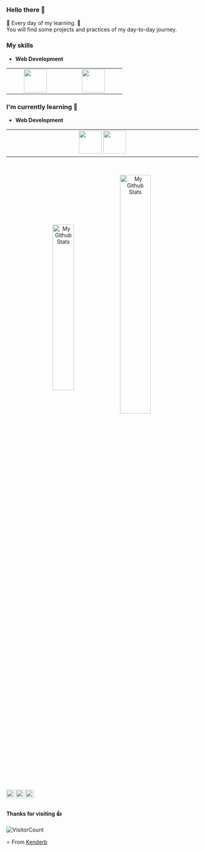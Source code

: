 ### Hello there 👋
:calendar: Every day of my learning. :calendar: <br>
You will find some projects and practices of my day-to-day journey.

### My skills
- **Web Development**
<table  align="center">
 <tbody width="33%" align="center">
   <tr align="center">
  <td align="center" width="25%">
   <img height=60px src="https://www.vectorlogo.zone/logos/reactjs/reactjs-ar21.svg"> 
  </td>
 </td>

   <td align="center" width="25%">
         <img height=60px src="https://upload.wikimedia.org/wikipedia/commons/thumb/6/62/Ruby_On_Rails_Logo.svg/1200px-Ruby_On_Rails_Logo.svg.png"> 
       </td>
  </tr>
 </tbody>
</table>

### I'm currently learning :open_book:
- **Web Development**
<table  align="center">
  <tbody>
   <tr>
       <td align="center" width="25%">
         <img height=60px src="https://www.vectorlogo.zone/logos/typescriptlang/typescriptlang-icon.svg"> 
         <img height=60px src="https://www.vectorlogo.zone/logos/typescriptlang/typescriptlang-ar21.svg"> 
       </td>
   </tr>
  </tbody>
</table>
    
<br>
<p align="center">
<img align="center" src="https://github-readme-stats.vercel.app/api/top-langs/?username=kenderb&layout=compact&theme=astra" alt="My Github Stats" width="33.33%">
<img align="center" src="https://github-readme-stats.vercel.app/api?username=kenderb&&show_icons=true&theme=astra&count_private=true&include_all_commits=true" alt="My Github Stats" width="40%">
</p>

<br> <br>
 <a href="https://twitter.com/KBTarts">
  <img align="left" alt="Kender's Twitter" width="22px" src="https://cdn.jsdelivr.net/npm/simple-icons@v3/icons/twitter.svg" />
</a>
<a href="https://www.linkedin.com/in/kender-bolivar-1736086b/">
  <img align="left" alt="Kender's LinkedIn" width="22px" src="https://cdn.jsdelivr.net/npm/simple-icons@v3/icons/linkedin.svg" />
</a>
<a href="https://github.com/kenderb">
  <img align="left" alt="Kender's Github" width="22px" src="https://cdn.jsdelivr.net/npm/simple-icons@v3/icons/github.svg" />
</a>
<br><br>

#### Thanks for visiting :thumbsup:
![VisitorCount](https://profile-counter.glitch.me/kenderb/count.svg)

⭐️ From [Kenderb](https://github.com/kenderb)

<!--
**kenderb/kenderb** is a ✨ _special_ ✨ repository because its `README.md` (this file) appears on your GitHub profile.

Here are some ideas to get you started:

- 🔭 I’m currently working on ...
- 🌱 I’m currently learning ...
- 👯 I’m looking to collaborate on ...
- 🤔 I’m looking for help with ...
- 💬 Ask me about ...
- 📫 How to reach me: ...
- 😄 Pronouns: ...
- ⚡ Fun fact: ...
-->
